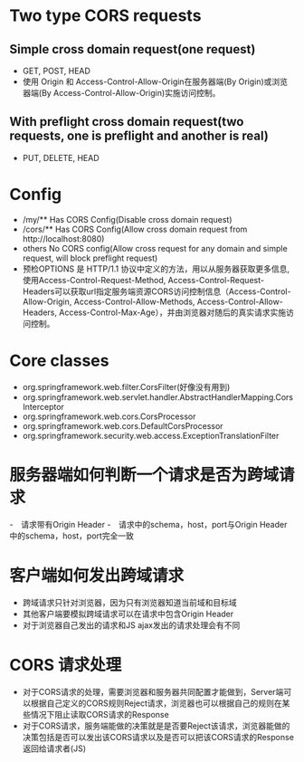 # Two type CORS requests
## Simple cross domain request(one request)
- GET, POST, HEAD
- 使用 Origin 和 Access-Control-Allow-Origin在服务器端(By Origin)或浏览器端(By Access-Control-Allow-Origin)实施访问控制。
## With preflight cross domain request(two requests, one is preflight and another is real)
- PUT, DELETE, HEAD


# Config
- /my/** Has CORS Config(Disable cross domain request)
- /cors/** Has CORS Config(Allow cross domain request from http://localhost:8080)
- others No CORS config(Allow cross request for any domain and simple request, will block preflight request)
- 预检OPTIONS 是 HTTP/1.1 协议中定义的方法，用以从服务器获取更多信息, 使用Access-Control-Request-Method, Access-Control-Request-Headers可以获取url指定服务端资源CORS访问控制信息（Access-Control-Allow-Origin, Access-Control-Allow-Methods, Access-Control-Allow-Headers, Access-Control-Max-Age），并由浏览器对随后的真实请求实施访问控制。

# Core classes
- org.springframework.web.filter.CorsFilter(好像没有用到)
- org.springframework.web.servlet.handler.AbstractHandlerMapping.CorsInterceptor
- org.springframework.web.cors.CorsProcessor
- org.springframework.web.cors.DefaultCorsProcessor
- org.springframework.security.web.access.ExceptionTranslationFilter

# 服务器端如何判断一个请求是否为跨域请求
-　请求带有Origin Header
-　请求中的schema，host，port与Origin Header中的schema，host，port完全一致

# 客户端如何发出跨域请求
- 跨域请求只针对浏览器，因为只有浏览器知道当前域和目标域
- 其他客户端要模拟跨域请求可以在请求中包含Origin Header
- 对于浏览器自己发出的请求和JS ajax发出的请求处理会有不同

# CORS 请求处理
- 对于CORS请求的处理，需要浏览器和服务器共同配置才能做到，Server端可以根据自己定义的CORS规则Reject请求，浏览器也可以根据自己的规则在某些情况下阻止读取CORS请求的Response
- 对于CORS请求，服务端能做的决策就是是否要Reject该请求，浏览器能做的决策包括是否可以发出该CORS请求以及是否可以把该CORS请求的Response返回给请求者(JS)
